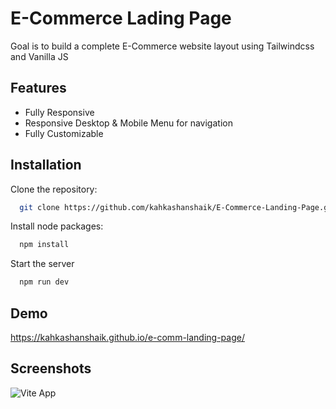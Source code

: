 
# E-Commerce Lading Page

Goal is to build a complete E-Commerce website layout using Tailwindcss and Vanilla JS



## Features

- Fully Responsive
- Responsive Desktop & Mobile Menu for navigation 
- Fully Customizable


## Installation

Clone the repository:

```bash
  git clone https://github.com/kahkashanshaik/E-Commerce-Landing-Page.git
```
Install node packages:

```bash
  npm install
```

Start the server

```bash
  npm run dev
```

## Demo

https://kahkashanshaik.github.io/e-comm-landing-page/


## Screenshots

![Vite App](https://github.com/kahkashanshaik/E-Commerce-Landing-Page/assets/93042682/c8786233-b828-4349-aa77-c9f0637cd82b)


